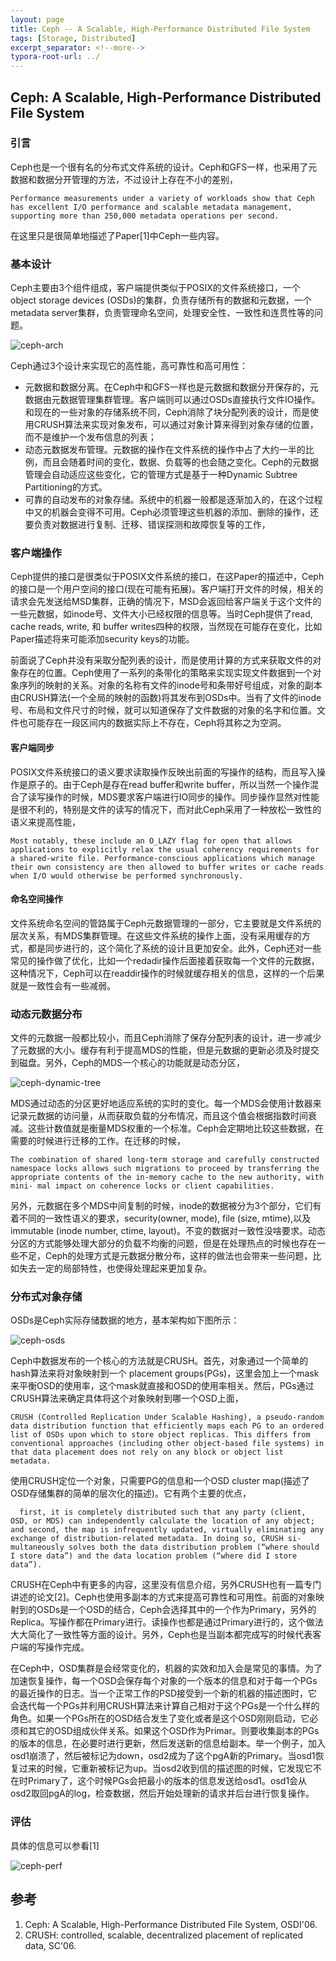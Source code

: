 ```yaml
---
layout: page
title: Ceph -- A Scalable, High-Performance Distributed File System
tags: [Storage, Distributed]
excerpt_separator: <!--more-->
typora-root-url: ../
---
```


## Ceph: A Scalable, High-Performance Distributed File System 

### 引言

 Ceph也是一个很有名的分布式文件系统的设计。Ceph和GFS一样，也采用了元数据和数据分开管理的方法，不过设计上存在不小的差别，

```
Performance measurements under a variety of workloads show that Ceph has excellent I/O performance and scalable metadata management, supporting more than 250,000 metadata operations per second.
```

  在这里只是很简单地描述了Paper[1]中Ceph一些内容。

### 基本设计

 Ceph主要由3个组件组成，客户端提供类似于POSIX的文件系统接口，一个object storage devices (OSDs)的集群，负责存储所有的数据和元数据，一个metadata server集群，负责管理命名空间，处理安全性、一致性和连贯性等的问题。

 ![ceph-arch](/assets/img/ceph-arch.png)

  Ceph通过3个设计来实现它的高性能，高可靠性和高可用性：

* 元数据和数据分离。在Ceph中和GFS一样也是元数据和数据分开保存的，元数据由元数据管理集群管理。客户端则可以通过OSDs直接执行文件IO操作。和现在的一些对象的存储系统不同，Ceph消除了块分配列表的设计，而是使用CRUSH算法来实现对象发布，可以通过对象计算来得到对象存储的位置，而不是维护一个发布信息的列表；
* 动态元数据发布管理。元数据的操作在文件系统的操作中占了大约一半的比例，而且会随着时间的变化，数据、负载等的也会随之变化。Ceph的元数据管理会自动适应这些变化，它的管理方式是基于一种Dynamic Subtree Partitioning的方式。
* 可靠的自动发布的对象存储。系统中的机器一般都是逐渐加入的，在这个过程中又的机器会变得不可用。Ceph必须管理这些机器的添加、删除的操作，还要负责对数据进行复制、迁移、错误探测和故障恢复等的工作，

### 客户端操作

   Ceph提供的接口是很类似于POSIX文件系统的接口，在这Paper的描述中，Ceph的接口是一个用户空间的接口(现在可能有拓展)。客户端打开文件的时候，相关的请求会先发送给MSD集群，正确的情况下，MSD会返回给客户端关于这个文件的一些元数据，如inode号、文件大小已经权限的信息等。当时Ceph提供了read, cache reads, write, 和 buffer writes四种的权限，当然现在可能存在变化，比如Paper描述将来可能添加security keys的功能。

   前面说了Ceph并没有采取分配列表的设计，而是使用计算的方式来获取文件的对象存在的位置。Ceph使用了一系列的条带化的策略来实现实现文件数据到一个对象序列的映射的关系。对象的名称有文件的inode号和条带好号组成，对象的副本由CRUSH算法(一个全局的映射的函数)将其发布到OSDs中。当有了文件的inode号、布局和文件尺寸的时候，就可以知道保存了文件数据的对象的名字和位置。文件也可能存在一段区间内的数据实际上不存在，Ceph将其称之为空洞。

#### 客户端同步

 POSIX文件系统接口的语义要求读取操作反映出前面的写操作的结构，而且写入操作是原子的。由于Ceph是存在read buffer和write buffer，所以当然一个操作混合了读写操作的时候，MDS要求客户端进行IO同步的操作。同步操作显然对性能是很不利的，特别是文件的读写的情况下，而对此Ceph采用了一种放松一致性的语义来提高性能，

```
Most notably, these include an O_LAZY flag for open that allows applications to explicitly relax the usual coherency requirements for a shared-write file. Performance-conscious applications which manage their own consistency are then allowed to buffer writes or cache reads when I/O would otherwise be performed synchronously.
```

#### 命名空间操作

  文件系统命名空间的管路属于Ceph元数据管理的一部分，它主要就是文件系统的层次关系，有MDS集群管理。在这些文件系统的操作上面，没有采用缓存的方式，都是同步进行的，这个简化了系统的设计且更加安全。此外，Ceph还对一些常见的操作做了优化，比如一个redadir操作后面接着获取每一个文件的元数据，这种情况下，Ceph可以在readdir操作的时候就缓存相关的信息，这样的一个后果就是一致性会有一些减弱。

###  动态元数据分布

  文件的元数据一般都比较小，而且Ceph消除了保存分配列表的设计，进一步减少了元数据的大小。缓存有利于提高MDS的性能，但是元数据的更新必须及时提交到磁盘。另外，Ceph的MDS一个核心的功能就是动态分区，

![ceph-dynamic-tree](/assets/img/ceph-dynamic-tree.png)

  MDS通过动态的分区更好地适应系统的实时的变化。每一个MDS会使用计数器来记录元数据的访问量，从而获取负载的分布情况，而且这个值会根据指数时间衰减。这些计数值就是衡量MDS权重的一个标准。Ceph会定期地比较这些数据，在需要的时候进行迁移的工作。在迁移的时候，

```
The combination of shared long-term storage and carefully constructed namespace locks allows such migrations to proceed by transferring the appropriate contents of the in-memory cache to the new authority, with mini- mal impact on coherence locks or client capabilities.
```

  另外，元数据在多个MDS中间复制的时候，inode的数据被分为3个部分，它们有着不同的一致性语义的要求，security(owner, mode), file (size, mtime),以及 immutable (inode number, ctime, layout)。不变的数据对一致性没啥要求。动态分区的方式能够处理大部分的负载不均衡的问题，但是在处理热点的时候也存在一些不足，Ceph的处理方式是元数据分散分布，这样的做法也会带来一些问题，比如失去一定的局部特性，也使得处理起来更加复杂。

### 分布式对象存储

   OSDs是Ceph实际存储数据的地方，基本架构如下图所示：

![ceph-osds](/assets/img/ceph-osds.png)

 Ceph中数据发布的一个核心的方法就是CRUSH。首先，对象通过一个简单的hash算法来将对象映射到一个 placement groups(PGs)，这里会加上一个mask来平衡OSD的使用率，这个mask就直接和OSD的使用率相关。然后，PGs通过CRUSH算法来确定具体将这个对象映射到哪一个OSD上面，

```
CRUSH (Controlled Replication Under Scalable Hashing), a pseudo-random data distribution function that efficiently maps each PG to an ordered list of OSDs upon which to store object replicas. This differs from conventional approaches (including other object-based file systems) in that data placement does not rely on any block or object list metadata. 
```

  使用CRUSH定位一个对象，只需要PG的信息和一个OSD cluster map(描述了OSD存储集群的简单的层次化的描述)。它有两个主要的优点，

```
  first, it is completely distributed such that any party (client, OSD, or MDS) can independently calculate the location of any object; and second, the map is infrequently updated, virtually eliminating any exchange of distribution-related metadata. In doing so, CRUSH si- multaneously solves both the data distribution problem (“where should I store data”) and the data location problem (“where did I store data”).
```

  CRUSH在Ceph中有更多的内容，这里没有信息介绍，另外CRUSH也有一篇专门讲述的论文[2]。Ceph也使用多副本的方式来提高可靠性和可用性。前面的对象映射到的OSDs是一个OSD的结合，Ceph会选择其中的一个作为Primary，另外的Replica。写操作都在Primary进行。读操作也都是通过Primary进行的，这个做法大大简化了一致性等方面的设计。另外，Ceph也是当副本都完成写的时候代表客户端的写操作完成。

  在Ceph中，OSD集群是会经常变化的，机器的实效和加入会是常见的事情。为了加速恢复操作，每一个OSD会保存每个对象的一个版本的信息和对于每一个PGs的最近操作的日志。当一个正常工作的PSD接受到一个新的机器的描述图时，它会迭代每一个PGs并利用CRUSH算法来计算自己相对于这个PGs是一个什么样的角色。如果一个PGs所在的OSD结合发生了变化或者是这个OSD刚刚启动，它必须和其它的OSD组成伙伴关系。如果这个OSD作为Primar。则要收集副本的PGs的版本的信息，在必要时进行更新，然后发送新的信息给副本。举一个例子，加入osd1崩溃了，然后被标记为down，osd2成为了这个pgA新的Primary。当osd1恢复过来的时候，它重新被标记为up。当osd2收到信的描述图的时候，它发现它不在时Primary了，这个时候PGs会把最小的版本的信息发送给osd1。osd1会从osd2取回pgA的log，检查数据，然后开始处理新的请求并后台进行恢复操作。

### 评估

具体的信息可以参看[1]

![ceph-perf](/assets/img/ceph-perf.png)

## 参考

1. Ceph: A Scalable, High-Performance Distributed File System, OSDI'06.
2. CRUSH: controlled, scalable, decentralized placement of replicated data, SC'06.